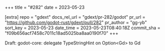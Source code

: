 +++
title = "#282"
date = 2023-05-23

[extra]
repo = "gdext"
docs_rel_url = "gdext/pr-282/godot"
pr_url = "https://github.com/godot-rust/gdext/pull/282"
pr_author = "gg-yb"
sort_key = 2023-05-23
date_time = 2023-05-23T08:40:18Z
commit_sha = "f09b656acf7458c7011c18ad5025ba8aa0190f70"
+++

Draft: godot-core: delegate TypeStringHint on Option<Gd<T>> to Gd<T>
